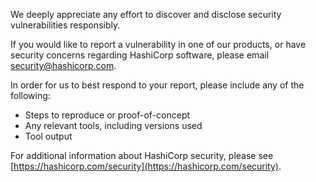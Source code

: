 We deeply appreciate any effort to discover and disclose security vulnerabilities responsibly.

If you would like to report a vulnerability in one of our products, or have security concerns regarding HashiCorp software, please email [security@hashicorp.com](mailto:security@hashicorp.com).

In order for us to best respond to your report, please include any of the following:

* Steps to reproduce or proof-of-concept
* Any relevant tools, including versions used
* Tool output

For additional information about HashiCorp security, please see [https://hashicorp.com/security](https://hashicorp.com/security).